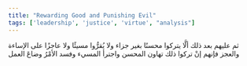 ```yaml
---
title: "Rewarding Good and Punishing Evil"
tags: ['leadership', 'justice', 'virtue', "analysis"]
---
```


 ثم عليهم بعد ذلك ألَّا يتركوا محسنًا بغير جزاء ولا يُقرُّوا مسيئًا ولا عاجزًا على الإساءة والعجز فإنهم إنْ تركوا ذلك تهاون المحسن واجترأ المسيء وفسد الأمْرُ وضاعَ العمل
